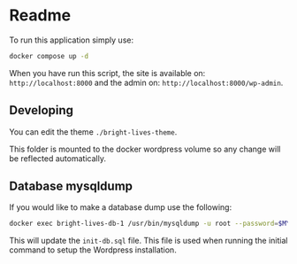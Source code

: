 
# Readme

To run this application simply use:

```sh
docker compose up -d
```

When you have run this script, the site is available on: `http://localhost:8000` and the admin on: `http://localhost:8000/wp-admin`.

## Developing

You can edit the theme `./bright-lives-theme`.

This folder is mounted to the docker wordpress volume so any change will be reflected automatically.

## Database mysqldump

If you would like to make a database dump use the following:

```sh
docker exec bright-lives-db-1 /usr/bin/mysqldump -u root --password=$MYSQL_ROOT_PASSWORD devdb > init-db.sql
```

This will update the `init-db.sql` file. This file is used when running the initial command to setup the Wordpress installation.